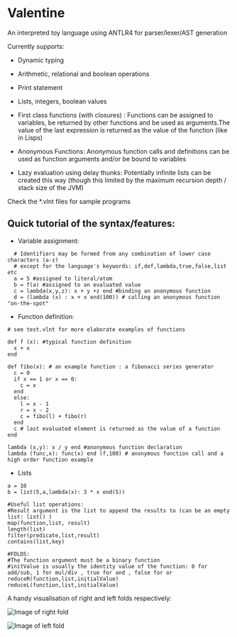 # Valentine

An interpreted toy language using ANTLR4 for parser/lexer/AST generation

Currently supports:

- Dynamic typing


- Arithmetic, relational and boolean operations


- Print statement


- Lists, integers, boolean values


- First class functions (with closures) : Functions can be assigned to variables, be returned by other functions and be used as arguments.The value of the last expression is returned as the value of the function (like in Lisps)
- Anonymous Functions: Anonymous function calls and definitions can be used as function arguments and/or be bound to variables

- Lazy evaluation using delay thunks: Potentially infinite lists can be created this way (though this limited by the maximum recursion depth / stack size of the JVM)

Check the *.vlnt files for sample programs

Quick tutorial of the syntax/features:
-

- Variable assignment:
```
  # Identifiers may be formed from any combination of lower case characters (a-z) 
  # except for the language's keywords: if,def,lambda,true,false,list etc
  a = 5 #assigned to literal/atom
  b = f(a) #assigned to an evaluated value
  c = lambda(x,y,z): x + y +z end #binding an anonymous function
  d = (lambda (x) : x + x end(100)) # calling an anonymous function "on-the-spot" 
```
- Function definition:
```
# see test.vlnt for more elaborate examples of functions

def f (x): #typical function definition
  x + x
end  

def fibo(x): # an example function : a fibonacci series generator
  c = 0
  if x == 1 or x == 0:
    c = x
  end
  else:
    l = x - 1
    r = x - 2
    c = fibo(l) + fibo(r)
  end 
  c # last evaluated element is returned as the value of a function
end

lambda (x,y): x / y end #anonymous function declaration
lambda (func,x): func(x) end (f,100) # anonymous function call and a high order function example
```
- Lists
```
a = 10
b = list(5,a,lambda(x): 3 * x end(5)) 
```

```
#Useful list operations: 
#Result argument is the list to append the results to (can be an empty list: list() )
map(function,list, result)
length(list)
filter(predicate,list,result)
contains(list,key)

#FOLDS:
#The function argument must be a binary function
#initValue is usually the identity value of the function: 0 for add/sub, 1 for mul/div , true for and , false for or
reduceR(function,list,initialValue) 
reduceL(function,list,initialValue)

```
A handy visualisation of right and left folds respectively:

![Image of right fold](http://upload.wikimedia.org/wikipedia/commons/3/3e/Right-fold-transformation.png)

![Image of left fold](http://upload.wikimedia.org/wikipedia/commons/5/5a/Left-fold-transformation.png)

